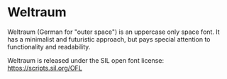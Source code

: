 # Weltraum

Weltraum (German for "outer space") is an uppercase only space font. It has a minimalist and futuristic approach, but pays special attention to functionality and readability.

Weltraum is released under the SIL open font license:
https://scripts.sil.org/OFL
